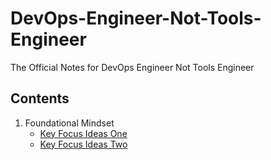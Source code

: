 # DevOps-Engineer-Not-Tools-Engineer
The Official Notes for DevOps Engineer Not Tools Engineer

## Contents

1. Foundational Mindset
   - [Key Focus Ideas One](Key-ideas-One.md)
   - [Key Focus Ideas Two](Key-ideas-Two.md)
  
